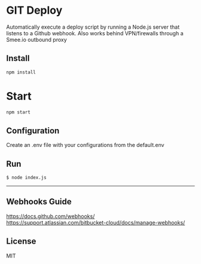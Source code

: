 # GIT Deploy

Automatically execute a deploy script by running a Node.js server that listens to a Github webhook. Also works behind VPN/firewalls through a Smee.io outbound proxy

## Install

```bash
npm install
```

# Start 

```bash
npm start
```

## Configuration

Create an .env file with your configurations from the default.env

## Run

```bash
$ node index.js
```

---

## Webhooks Guide

https://docs.github.com/webhooks/
https://support.atlassian.com/bitbucket-cloud/docs/manage-webhooks/

## License

MIT
